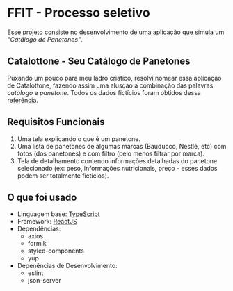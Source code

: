# FFIT - Processo seletivo

Esse projeto consiste no desenvolvimento de uma aplicação que simula um _"Catálogo de Panetones"_.

## Catalottone - Seu Catálogo de Panetones

Puxando um pouco para meu ladro criatico, resolvi nomear essa aplicação de Catalottone, fazendo assim uma alusçào a combinação das palavras _catálogo_ e _panetone_. Todos os dados fictícios foram obtidos dessa [referência](https://www.huffpostbrasil.com/entry/os-melhores-panettones-natal_br_5dfd0382e4b05b08bab4fd7b).

## Requisitos Funcionais

1. Uma tela explicando o que é um panetone.
2. Uma lista de panetones de algumas marcas (Bauducco, Nestlé, etc) com fotos (dos panetones) e com filtro (pelo menos filtrar por marca).
3. Tela de detalhamento contendo informações detalhadas do panetone selecionado (ex: peso, informações nutricionais, preço - esses dados podem ser totalmente fictícios).

## O que foi usado

- Linguagem base: [TypeScript](https://www.typescriptlang.org/)
- Framework: [ReactJS](https://reactjs.org/)
- Dependências:
  - axios
  - formik
  - styled-components
  - yup
- Depenências de Desenvolvimento:
  - eslint
  - json-server
